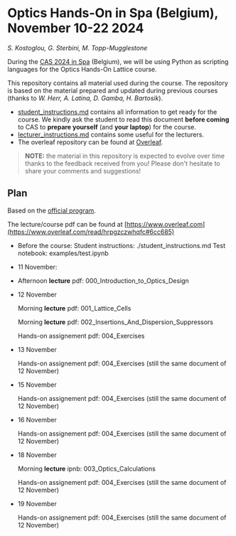 # Optics Hands-On in Spa (Belgium), November 10-22 2024
*S. Kostoglou, G. Sterbini, M. Topp-Mugglestone*

During the [CAS 2024 in Spa](https://indico.cern.ch/event/1380440/) (Belgium), we will be using Python as scripting languages for the Optics Hands-On Lattice course.

This repository contains all material used during the course.
The repository is based on the material prepared and updated during previous courses (thanks to *W. Herr,  A. Latina, D. Gamba, H. Bartosik*).

- [student_instructions.md](./student_instructions.md) contains all information to get ready for the course. We kindly ask the student to read this document **before coming** to CAS to **prepare yourself** (and **your laptop**) for the course. 
- [lecturer_instructions.md](./lecturer_instructions.md) contains some useful for the lecturers. 
- The overleaf repository can be found at [Overleaf](https://www.overleaf.com/read/hrpgzczwhqfc#6cc685).

> **NOTE:** the material in this repository is expected to evolve over time thanks to the feedback received from you! Please don't hesitate to share your comments and suggestions!

## Plan

Based on the [official program](https://cas.web.cern.ch/sites/default/files/Advanced%20Schedule_2024_ver0.pdf).

The lecture/course pdf can be found at [https://www.overleaf.com](https://www.overleaf.com/read/hrpgzczwhqfc#6cc685)

- Before the course:
    Student instructions: ./student_instructions.md
    Test notebook: examples/test.ipynb

- 11 November:
- 
    Afternoon **lecture** pdf: 000_Introduction_to_Optics_Design

- 12 November
  
    Morning **lecture** pdf: 001_Lattice_Cells
  
    Morning **lecture** pdf: 002_Insertions_And_Dispersion_Suppressors
  
    Hands-on assignement pdf: 004_Exercises

- 13 November
  
    Hands-on assignement pdf: 004_Exercises (still the same document of 12 November)

- 15 November
  
    Hands-on assignement pdf: 004_Exercises (still the same document of 12 November)

- 16 November
  
    Hands-on assignement pdf: 004_Exercises (still the same document of 12 November)

- 18 November
  
    Morning **lecture** ipnb: 003_Optics_Calculations
  
    Hands-on assignement pdf: 004_Exercises (still the same document of 12 November)

- 19 November
  
    Hands-on assignement pdf: 004_Exercises (still the same document of 12 November)
